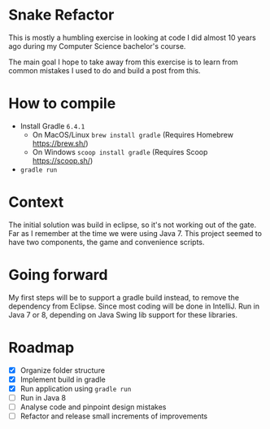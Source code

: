 # Snake Refactor

This is mostly a humbling exercise in looking at code I did almost 10 years ago during my Computer Science bachelor's course.

The main goal I hope to take away from this exercise is to learn from common mistakes I used to do and build a post from this.

# How to compile

* Install Gradle `6.4.1`
    * On MacOS/Linux `brew install gradle` (Requires Homebrew https://brew.sh/)
    * On Windows `scoop install gradle` (Requires Scoop https://scoop.sh/)
* `gradle run`

# Context

The initial solution was build in eclipse, so it's not working out of the gate.
Far as I remember at the time we were using Java 7.
This project seemed to have two components, the game and convenience scripts.

# Going forward

My first steps will be to support a gradle build instead, to remove the dependency from Eclipse.
Since most coding will be done in IntelliJ. 
Run in Java 7 or 8, depending on Java Swing lib support for these libraries.

# Roadmap

* [x] Organize folder structure
* [x] Implement build in gradle
* [x] Run application using `gradle run`
* [ ] Run in Java 8
* [ ] Analyse code and pinpoint design mistakes
* [ ] Refactor and release small increments of improvements